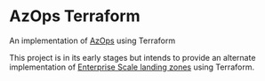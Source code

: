 # AzOps Terraform

An implementation of [AzOps](Azure/AzOps) using Terraform

This project is in its early stages but intends to provide an alternate implementation of [Enterprise Scale landing zones](https://docs.microsoft.com/en-gb/azure/cloud-adoption-framework/ready/enterprise-scale/) using Terraform.
